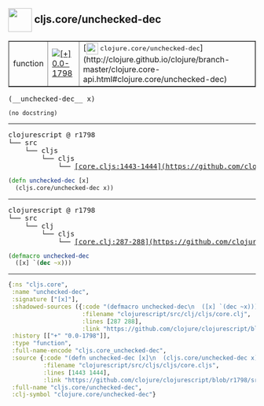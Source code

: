 ## <img width="48px" valign="middle" src="http://i.imgur.com/Hi20huC.png"> cljs.core/unchecked-dec

 <table border="1">
<tr>
<td>function</td>
<td><a href="https://github.com/cljsinfo/api-refs/tree/0.0-1798"><img valign="middle" alt="[+] 0.0-1798" src="https://img.shields.io/badge/+-0.0--1798-lightgrey.svg"></a> </td>
<td>
[<img height="24px" valign="middle" src="http://i.imgur.com/1GjPKvB.png"> <samp>clojure.core/unchecked-dec</samp>](http://clojure.github.io/clojure/branch-master/clojure.core-api.html#clojure.core/unchecked-dec)
</td>
</tr>
</table>

 <samp>
(__unchecked-dec__ x)<br>
</samp>

```
(no docstring)
```

---

 <pre>
clojurescript @ r1798
└── src
    └── cljs
        └── cljs
            └── <ins>[core.cljs:1443-1444](https://github.com/clojure/clojurescript/blob/r1798/src/cljs/cljs/core.cljs#L1443-L1444)</ins>
</pre>

```clj
(defn unchecked-dec [x]
  (cljs.core/unchecked-dec x))
```


---

 <pre>
clojurescript @ r1798
└── src
    └── clj
        └── cljs
            └── <ins>[core.clj:287-288](https://github.com/clojure/clojurescript/blob/r1798/src/clj/cljs/core.clj#L287-L288)</ins>
</pre>

```clj
(defmacro unchecked-dec
  ([x] `(dec ~x)))
```

---

```clj
{:ns "cljs.core",
 :name "unchecked-dec",
 :signature ["[x]"],
 :shadowed-sources ({:code "(defmacro unchecked-dec\n  ([x] `(dec ~x)))",
                     :filename "clojurescript/src/clj/cljs/core.clj",
                     :lines [287 288],
                     :link "https://github.com/clojure/clojurescript/blob/r1798/src/clj/cljs/core.clj#L287-L288"}),
 :history [["+" "0.0-1798"]],
 :type "function",
 :full-name-encode "cljs.core_unchecked-dec",
 :source {:code "(defn unchecked-dec [x]\n  (cljs.core/unchecked-dec x))",
          :filename "clojurescript/src/cljs/cljs/core.cljs",
          :lines [1443 1444],
          :link "https://github.com/clojure/clojurescript/blob/r1798/src/cljs/cljs/core.cljs#L1443-L1444"},
 :full-name "cljs.core/unchecked-dec",
 :clj-symbol "clojure.core/unchecked-dec"}

```
